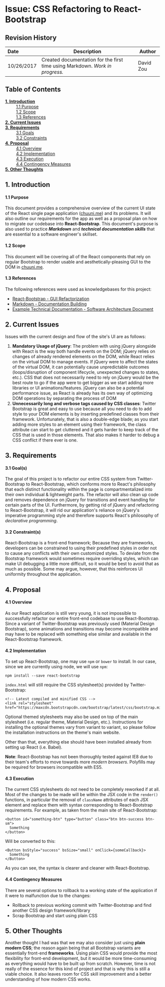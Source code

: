 # Issue: CSS Refactoring to React-Bootstrap

## Revision History

| Date | Description | Author |
| :--- | ----------- | ------ |
| 10/26/2017 | Created documentation for the first time using Markdown. *Work in progress.* | David Zou |

## Table of Contents

[**1. Introduction**](#introduction)  
&nbsp;&nbsp;&nbsp;&nbsp;&nbsp;&nbsp;&nbsp;&nbsp;&nbsp;[1.1 Purpose](#purpose)    
&nbsp;&nbsp;&nbsp;&nbsp;&nbsp;&nbsp;&nbsp;&nbsp;&nbsp;[1.2 Scope](#scope)  
&nbsp;&nbsp;&nbsp;&nbsp;&nbsp;&nbsp;&nbsp;&nbsp;&nbsp;[1.3 References](#references)  
[**2. Current Issues**](#current-issues)  
[**3. Requirements**](#requirements)  
&nbsp;&nbsp;&nbsp;&nbsp;&nbsp;&nbsp;&nbsp;&nbsp;&nbsp;[3.1 Goals](#goals)  
&nbsp;&nbsp;&nbsp;&nbsp;&nbsp;&nbsp;&nbsp;&nbsp;&nbsp;[3.2 Constraints](#constraints)  
[**4. Proposal**](#proposal)  
&nbsp;&nbsp;&nbsp;&nbsp;&nbsp;&nbsp;&nbsp;&nbsp;&nbsp;[4.1 Overview](#proposal-overview)  
&nbsp;&nbsp;&nbsp;&nbsp;&nbsp;&nbsp;&nbsp;&nbsp;&nbsp;[4.2 Implementation](#implementation)  
&nbsp;&nbsp;&nbsp;&nbsp;&nbsp;&nbsp;&nbsp;&nbsp;&nbsp;[4.3 Execution](#execution)  
&nbsp;&nbsp;&nbsp;&nbsp;&nbsp;&nbsp;&nbsp;&nbsp;&nbsp;[4.4 Contingency Measures](#contingency)  
[**5. Other Thoughts**](#other-thoughts)  

## <a name="introduction"></a> 1. Introduction

#### <a name="purpose"></a> 1.1 Purpose

This document provides a comprehensive overview of the current UI state of the React single page application ([chuuni.me](https://chuuni.me)) and its problems.  It will also outline our requirements for the app as well as a proposal plan on how to migrate our codebase into **React-Bootstrap**.  This document's purpose is also used to practice ***Markdown*** and ***technical documentation skills*** that are essential to a software engineer's skillset.

#### <a name="scope"></a> 1.2 Scope

This document will be covering all of the React components that rely on regular Bootstrap to render usable and aesthetically-pleasing GUI to the DOM in [chuuni.me](https://chuuni.me).  

#### <a name="references"></a> 1.3 References

The following references were used as knowledgebases for this project:

* [React-Bootstrap - GUI Refactorization](https://react-bootstrap.github.io/)
* [Markdown - Documentation Building](https://daringfireball.net/projects/markdown/)
* [Example Technical Documentation - Software Architecture Document](http://www.ecs.csun.edu/~rlingard/COMP684/Example2SoftArch.htm)

## <a name="current-issues"></a> 2. Current Issues

Issues with the current design and flow of the site's UI are as follows:

1. **Mandatory Usage of jQuery**: The problem with using jQuery alongside with React is the way both handle events on the DOM; jQuery relies on changes of already rendered elements on the DOM, while React relies on the virtual DOM to manage events.  If jQuery were to affect the states of the virtual DOM, it can potentially cause unpredictable outcomes (loops/disruption of component lifecycle, unexpected changes to states, etc.).  CSS that does not necessarily need to rely on jQuery would be the best route to go if the app were to get bigger as we start adding more libraries or UI animations/features.  jQuery can also be a potential performance issue, as React is already has its own way of optimizing DOM operations by separating the process of DOM 
2. **Unnecessarily long and verbose tags caused by CSS classes**: Twitter Bootstrap is great and easy to use because all you need to do to add style to your DOM elements is by inserting predefined classes from their framework.  Unfortunately, that is also a double-edge blade; as you start adding more styles to an element using their framework, the class attribute can start to get cluttered and it gets harder to keep track of the CSS that is used in those elements.  That also makes it harder to debug a CSS conflict if there ever is one.

## <a name="requirements"></a> 3. Requirements

#### <a name="goals"></a> 3.1 Goal(s)

The goal of this project is to refactor our entire CSS system from Twitter-Bootstrap to React-Bootstrap, which conforms more to React's philosophy that each distinct functionality within the page is compartmentalized into their own individual & lightweight parts.  The refactor will also clean up code and removes dependence on jQuery for transitions and event handling for certain parts of the UI.  Furthermore, by getting rid of jQuery and refactoring to React-Bootstrap, it will rid our application's reliance on jQuery's imperative programming style and therefore supports React's philosophy of *declarative programming*.

#### <a name="constraints"></a> 3.2 Constraint(s)

React-Bootstrap is a front-end framework; Because they are frameworks, developers can be constrained to using their predefined styles in order not to cause any conflicts with their own customized styles.  To deviate from the Bootstrap framework would sometimes require overriding styles, which can make UI debugging a little more difficult, so it would be best to avoid that as much as possible.  Some may argue, however, that this reinforces UI uniformity throughout the application.

## <a name="proposal"></a> 4. Proposal

#### <a name="proposal-overview"></a> 4.1 Overview

As our React application is still very young, it is not impossible to successfully refactor our entire front-end codebase to use React-Bootstrap.  Since a variant of Twitter-Bootstrap was previously used (Material Design Bootstrap), some animations and transitions may become incompatible and may have to be replaced with something else similar and available in the React-Bootstrap framework.

#### <a name="implementation"></a> 4.2 Implementation

To set up React-Bootstrap, one may use `npm` or `bower` to install.  In our case, since we are currently using node, we will use `npm`:

    npm install --save react-bootstrap

 `index.html` will still require the CSS stylesheet(s) provided by Twitter-Bootstrap:

``` 
<!-- Latest compiled and minified CSS -->
<link rel="stylesheet" href="https://maxcdn.bootstrapcdn.com/bootstrap/latest/css/bootstrap.min.css">
```

Optional themed stylesheets may also be used on top of the main stylesheet (i.e. regular theme, Material Design, etc.).  Instructions for installing the optional themes vary from variant to variant, so please follow the installation instructions on the theme's main website.

Other than that, everything else should have been installed already from setting up React (i.e. Babel).

**Note**: React-Bootstrap has not been thoroughly tested against IE8 due to their team's efforts to move towards more *modern browsers*.  Polyfills may be required for browsers incompatible with ES5.

#### <a name="execution"></a> 4.3 Execution

The current CSS stylesheets do not need to be completely reworked if at all.  Most of the changes to be made will be within the JSX code in the `render()` functions, in particular the removal of `className` attributes of each JSX element and replace them with syntax corresponding to React-Bootstrap requirements. For example, as taken from the main site of React-Bootstrap:

	<button id="something-btn" type="button" class="btn btn-success btn-sm">  
	  Something
	</button>

Will be converted to this:

    <Button bsStyle="success" bsSize="small" onClick={someCallback}>
      Something
    </Button>

As you can see, the syntax is clearer and cleaner with React-Bootstrap.

#### <a name="contingency"></a> 4.4 Contingency Measures

There are several options to rollback to a working state of the application if it were to malfunction due to the changes:

* Rollback to previous working commit with Twitter-Bootstrap and find another CSS design framework/library
* Scrap Bootstrap and start using plain CSS



## <a name="other-thoughts"></a> 5. Other Thoughts

Another thought I had was that we may also consider just using **plain modern CSS**; the reason again being that all Bootstrap variants are essentially front-end **frameworks**.  Using plain CSS would provide the most flexibility for front-end development, but it would be more time-consuming as everything would have to be built up from scratch.  However, time is not really of the essence for this kind of project and that is why this is still a viable choice.  It also leaves room for CSS skill improvement and a better understanding of how modern CSS works.
